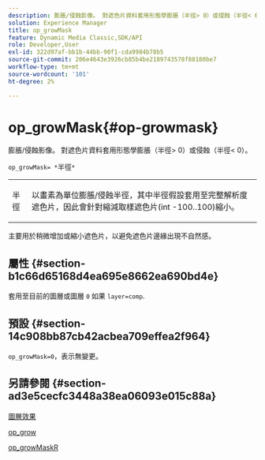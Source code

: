 ```yaml
---
description: 膨脹/侵蝕影像。 對遮色片資料套用形態學膨脹（半徑> 0）或侵蝕（半徑< 0）。
solution: Experience Manager
title: op_growMask
feature: Dynamic Media Classic,SDK/API
role: Developer,User
exl-id: 322d97af-bb1b-44bb-90f1-cda9984b78b5
source-git-commit: 206e4643e3926cb85b4be2189743578f88180be7
workflow-type: tm+mt
source-wordcount: '101'
ht-degree: 2%

---
```


# op_growMask{#op-growmask}

膨脹/侵蝕影像。 對遮色片資料套用形態學膨脹（半徑> 0）或侵蝕（半徑&lt; 0）。

`op_growMask= *`半徑`*`

<table id="simpletable_3BAA4523D29E447FA7A4C9009B3E8344"> 
 <tr class="strow"> 
  <td class="stentry"> <p><span class="varname"> 半徑</span> </p> </td> 
  <td class="stentry"> <p>以畫素為單位膨脹/侵蝕半徑，其中半徑假設套用至完整解析度遮色片，因此會針對縮減取樣遮色片(int -100..100)縮小。 </p></td> 
 </tr> 
</table>

主要用於稍微增加或縮小遮色片，以避免遮色片邊緣出現不自然感。

## 屬性 {#section-b1c66d65168d4ea695e8662ea690bd4e}

套用至目前的圖層或圖層 `0` 如果 `layer=comp`.

## 預設 {#section-14c908bb87cb42acbea709effea2f964}

`op_growMask=0`，表示無變更。

## 另請參閱 {#section-ad3e5cecfc3448a38ea06093e015c88a}

[圖層效果](../../../../../is-api/http-ref/image-serving-api-ref/c-http-protocol-reference/c-syntax-and-features/r-layer-effects.md#reference-82a6b5311b3d4471ad2799adb3b2201c)

[op_grow](../../../../../is-api/http-ref/image-serving-api-ref/c-http-protocol-reference/c-command-reference/r-op-grow.md#reference-f95f3291c78c42b9a34b1b7e177e739a)

[op_growMaskR](../../../../../is-api/http-ref/image-serving-api-ref/c-http-protocol-reference/c-command-reference/r-op-growmaskr.md#reference-8092864159ae43c490821b9590d7709a)

